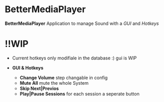 # BetterMediaPlayer

**BetterMediaPlayer** Application to manage Sound with a *GUI* and *Hotkeys*

# **!!WIP**  
- Current hotkeys only modifiale in the database :) gui is WIP

- **GUI & Hotkeys**
  - **Change Volume** step changable in config
  - **Mute All** mute the whole System
  - **Skip Next|Previos**  
  - **Play|Pause Sessions** for each session a seperate button
    
  
  
